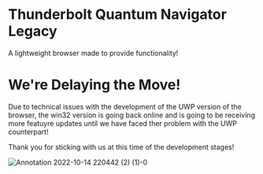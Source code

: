 # Thunderbolt Quantum Navigator Legacy
A lightweight browser made to provide functionality!

# We're Delaying the Move!

Due to technical issues with the development of the UWP version of the browser, the win32 version is going back online and is going to be receiving more featuyre updates until we have faced ther problem with the UWP counterpart!

Thank you for sticking with us at this time of the development stages!




![Annotation 2022-10-14 220442 (2) (1)-0](https://github.com/Villager2021/Thunderbolt-Quantum-Navigator/assets/82360021/65b81c5f-3f5a-4540-84b0-5d721c2d7ad6)
